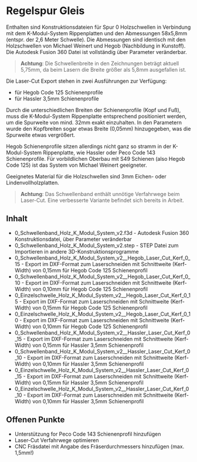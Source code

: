 # Regelspur Gleis

Enthalten sind Konstruktionsdateien für Spur 0 Holzschwellen in Verbindung mit dem K-Modul-System Rippenplatten und den Abmessungen 58x5,8mm (entspr. der 2,6 Meter Schwelle). Die Abmessungen sind identisch mit den Holzschwellen von Michael Weinert und Hegob (Nachbildung in Kunstoff). Die Autodesk Fusion 360 Datei ist vollständig über Parameter veränderbar.

> **Achtung**: Die Schwellenbreite in den Zeichnungen beträgt aktuell 5,75mm, da beim Lasern die Breite größer als 5,8mm ausgefallen ist.

Die Laser-Cut Export stehen in zwei Ausführungen zur Verfügung:
- für Hegob Code 125 Schienenprofile
- für Hassler 3,5mm Schienenprofile

Durch die unterschiedlichen Breiten der Schienenprofile (Kopf und Fuß), muss die K-Modul-System Rippenplatte entsprechend positioniert werden, um die Spurweite von mind. 32mm exakt einzuhalten. In den Parametern wurde den Kopfbreiten sogar etwas Breite (0,05mm) hinzugegeben, was die Spurweite etwas vergrößert.

Hegob Schienenprofile sitzen allerdings nicht ganz so stramm in der K-Modul-System Rippenplatte, wie Hassler oder Peco Code 143 Schienenprofile. Für vorbildlichen Oberbau mit S49 Schienen (also Hegob Code 125) ist das System von Michael Weinert geeigneter.

Geeignetes Material für die Holzschwellen sind 3mm Eichen- oder Lindenvollholzplatten.

> **Achtung**: Das Schwellenband enthält unnötige Verfahrwege beim Laser-Cut. Eine verbesserte Variante befindet sich bereits in Arbeit.

## Inhalt
- 0_Schwellenband_Holz_K_Modul_System_v2.f3d - Autodesk Fusion 360 Konstruktionsdatei, über Parameter veränderbar
- 0_Schwellenband_Holz_K_Modul_System_v2.step - STEP Datei zum Importieren in andere 3D-Konstruktionsprogramme
- 0_Schwellenband_Holz_K_Modul_System_v2__Hegob_Laser_Cut_Kerf_0_15 - Export im DXF-Format zum Laserschneiden mit Schnittweite (Kerf-Width) von 0,15mm für Hegob Code 125 Schienenprofil
- 0_Schwellenband_Holz_K_Modul_System_v2__Hegob_Laser_Cut_Kerf_0_10 - Export im DXF-Format zum Laserschneiden mit Schnittweite (Kerf-Width) von 0,10mm für Hegob Code 125 Schienenprofil
- 0_Einzelschwelle_Holz_K_Modul_System_v2__Hegob_Laser_Cut_Kerf_0_15 - Export im DXF-Format zum Laserschneiden mit Schnittweite (Kerf-Width) von 0,15mm für Hegob Code 125 Schienenprofil
- 0_Einzelschwelle_Holz_K_Modul_System_v2__Hegob_Laser_Cut_Kerf_0_10 - Export im DXF-Format zum Laserschneiden mit Schnittweite (Kerf-Width) von 0,10mm für Hegob Code 125 Schienenprofil
- 0_Schwellenband_Holz_K_Modul_System_v2__Hassler_Laser_Cut_Kerf_0_15 - Export im DXF-Format zum Laserschneiden mit Schnittweite (Kerf-Width) von 0,15mm für Hassler 3,5mm Schienenprofil
- 0_Schwellenband_Holz_K_Modul_System_v2__Hassler_Laser_Cut_Kerf_0_10 - Export im DXF-Format zum Laserschneiden mit Schnittweite (Kerf-Width) von 0,10mm für Hassler 3,5mm Schienenprofil
- 0_Einzelschwelle_Holz_K_Modul_System_v2__Hassler_Laser_Cut_Kerf_0_15 - Export im DXF-Format zum Laserschneiden mit Schnittweite (Kerf-Width) von 0,15mm für Hassler 3,5mm Schienenprofil
- 0_Einzelschwelle_Holz_K_Modul_System_v2__Hassler_Laser_Cut_Kerf_0_10 - Export im DXF-Format zum Laserschneiden mit Schnittweite (Kerf-Width) von 0,10mm für Hassler 3,5mm Schienenprofil

## Offenen Punkte

- Unterstützung for Peco Code 143 Schienenprofil hinzufügen
- Laser-Cut Verfahrwege optimieren
- CNC Fräsdatei mit Angabe des Fräserdurchmessers hinzufügen (max. 1,5mm!)
